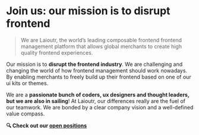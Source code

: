 # Join us: our mission is to disrupt frontend

[](https://github.com/search?q=commercetools&type=repositories#join-us-our-mission-is-to-disrupt-commerce)

> We are Laioutr, the world’s leading composable frontend frontend management platform that allows global merchants to create high quality frontend experiences.

Our mission is to  **disrupt the frontend industry**. We are challenging and changing the world of how frontend management should work nowadays. By enabling merchants to freely build up their frontend based on one of our ui kits or themes.

We are a  **passionate bunch of coders, ux designers and thought leaders, but we are also in sailing**! At Laioutr, our differences really are the fuel of our teamwork. We are bonded by a clear company vision and a well-defined value compass.

**🔍 Check out our  [open positions](https://www.laioutr.com/careers)**
